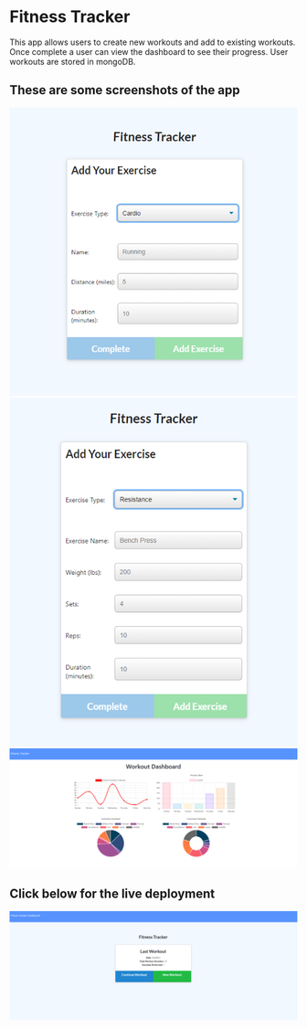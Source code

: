 # Fitness Tracker

This app allows users to create new workouts and add to existing workouts. Once complete a user can view the dashboard to see their progress. 
User workouts are stored in mongoDB.

## These are some screenshots of the app
![Cardio](images/cardio.png)
![resistance](images/resistance.png)
![dashboard](images/dashboard.png)

## Click below for the live deployment

[![screenshot](images/homepage.png)](https://my-workout-app1.herokuapp.com/?id=604e6b7e5da03181c46b526b)

